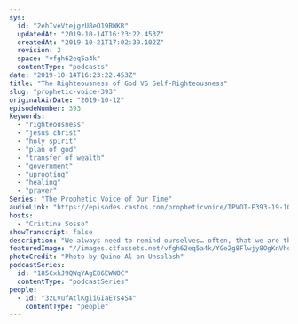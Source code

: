 ```yaml
---
sys:
  id: "2ehIveVtejgzU8eO19BWKR"
  updatedAt: "2019-10-14T16:23:22.453Z"
  createdAt: "2019-10-21T17:02:39.102Z"
  revision: 2
  space: "vfgh62eq5a4k"
  contentType: "podcasts"
date: "2019-10-14T16:23:22.453Z"
title: "The Righteousness of God VS Self-Righteousness"
slug: "prophetic-voice-393"
originalAirDate: "2019-10-12"
episodeNumber: 393
keywords:
  - "righteousness"
  - "jesus christ"
  - "holy spirit"
  - "plan of god"
  - "transfer of wealth"
  - "government"
  - "uprooting"
  - "healing"
  - "prayer"
Series: "The Prophetic Voice of Our Time"
audioLink: "https://episodes.castos.com/propheticvoice/TPVOT-E393-19-10-12-13-The-Righteousness-of-God-vs-Self-Righteousness.mp3"
hosts:
  - "Cristina Sosso"
showTranscript: false
description: "We always need to remind ourselves… often, that we are the righteousness of God in Christ Jesus (2 Corinthians 5:21). Righteousness in Christ Jesus means that we have a right standing with Father God because of Jesus Christ. It’s not of what we did, but what Jesus did. We conform to the will of God when we apply His ways of doing things here on Earth when we live by faith…"
featuredImage: "//images.ctfassets.net/vfgh62eq5a4k/YGe2g8Flwjy8OgKnVhoQT/3c0c226fc3f6861f79a6eee85017ebed/quino-al-xEy9QNUCdRI-unsplash_2.jpg"
photoCredit: "Photo by Quino Al on Unsplash"
podcastSeries:
  id: "185CxkJ9QWqYAgE86EWWOC"
  contentType: "podcastSeries"
people:
  - id: "3zLvufAtlKgiiGIaEYs4S4"
    contentType: "people"
---
```

